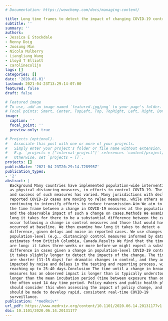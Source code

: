 ```yaml
---
# Documentation: https://wowchemy.com/docs/managing-content/

title: Long time frames to detect the impact of changing COVID-19 control measures
subtitle: ''
summary: ''
authors:
- Jessica E Stockdale
- Renny Doig
- Joosung Min
- Nicola Mulberry
- Liangliang Wang
- Lloyd T Elliott
- carolinecolijn
tags: []
categories: []
date: '2020-01-01'
lastmod: 2021-04-23T13:29:14-07:00
featured: false
draft: false

# Featured image
# To use, add an image named `featured.jpg/png` to your page's folder.
# Focal points: Smart, Center, TopLeft, Top, TopRight, Left, Right, BottomLeft, Bottom, BottomRight.
image:
  caption: ''
  focal_point: ''
  preview_only: true

# Projects (optional).
#   Associate this post with one or more of your projects.
#   Simply enter your project's folder or file name without extension.
#   E.g. `projects = ["internal-project"]` references `content/project/deep-learning/index.md`.
#   Otherwise, set `projects = []`.
projects: []
publishDate: '2021-04-23T20:29:14.728995Z'
publication_types:
- '2'
abstract: |
  Background Many countries have implemented population-wide interventions such
  as physical distancing measures, in efforts to control COVID-19. The extent
  and success of such measures has varied. Many jurisdictions with declines in
  reported COVID-19 cases are moving to relax measures, while others are
  continuing to intensify efforts to reduce transmission.Aim We aim to determine
  the time frame between a change in COVID-19 measures at the population level
  and the observable impact of such a change on cases.Methods We examine how
  long it takes for there to be a substantial difference between the cases that
  occur following a change in control measures and those that would have
  occurred at baseline. We then examine how long it takes to detect a
  difference, given delays and noise in reported cases. We use changes in
  population-level (e.g., distancing) control measures informed by data and
  estimates from British Columbia, Canada.Results We find that the time frames
  are long: it takes three weeks or more before we might expect a substantial
  difference in cases given a change in population-level COVID-19 control, and
  it takes slightly longer to detect the impacts of the change. The time frames
  are shorter (11-15 days) for dramatic changes in control, and they are
  impacted by noise and delays in the testing and reporting process, with delays
  reaching up to 25-40 days.Conclusion The time until a change in broad control
  measures has an observed impact is longer than is typically understood, and is
  longer than the mean incubation period (time between exposure than onset) and
  the often used 14 day time period. Policy makers and public health planners
  should consider this when assessing the impact of policy change, and efforts
  should be made to develop rapid, consistent real-time COVID-19
  surveillance.
publication: '*medRxiv*'
url_pdf: https://www.medrxiv.org/content/10.1101/2020.06.14.20131177v1.full.pdf
doi: 10.1101/2020.06.14.20131177
---
```

